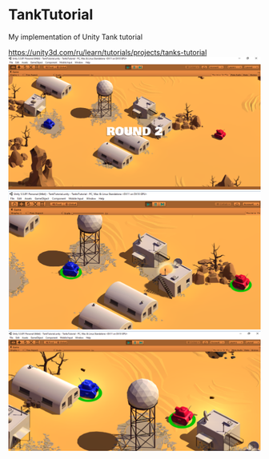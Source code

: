 # TankTutorial

My implementation of Unity Tank tutorial

https://unity3d.com/ru/learn/tutorials/projects/tanks-tutorial
![](https://github.com/Stratora/TankTutorial/blob/master/Screenshot_1.png)
![](https://github.com/Stratora/TankTutorial/blob/master/Screenshot_2.png)
![](https://github.com/Stratora/TankTutorial/blob/master/Screenshot_3.png)

